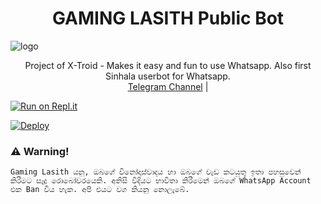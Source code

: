 <h1 align="center"><b> GAMING LASITH Public Bot  </b></h1>

![logo](https://telegra.ph/Gaming-Lasith-10-04)




<p align="center">
    Project of X-Troid - Makes it easy and fun to use Whatsapp. Also first Sinhala userbot for Whatsapp.
    <br>
        <a href="http://t.me/Gaming_Lasith_Updates">Telegram Channel</a> |
    <br>
</p>

[![Run on Repl.it](https://repl.it/badge/github/phaticusthiccy/WhatsAsenaDuplicated)](https://replit.com/@Isuru200555/Drop-ml)

[![Deploy](https://www.herokucdn.com/deploy/button.svg)](https://heroku.com/deploy?template=https://github.com/areyouknowme/CL_PODDA)



### ⚠️ Warning! 
```
Gaming Lasith යනු, ඔබගේ විනෝදාස්වාදය හා ඔබගේ වැඩ කටයුතු ඉතා පහසුවෙන් කිරීමට සෑදූ රොබෝවරයෙකි. අනිසි විදියට භාවිතා කිරීමෙන් ඔබගේ WhatsApp Account එක Ban විය හැක. අපි එයට වග කියනු නොලැබේ.
